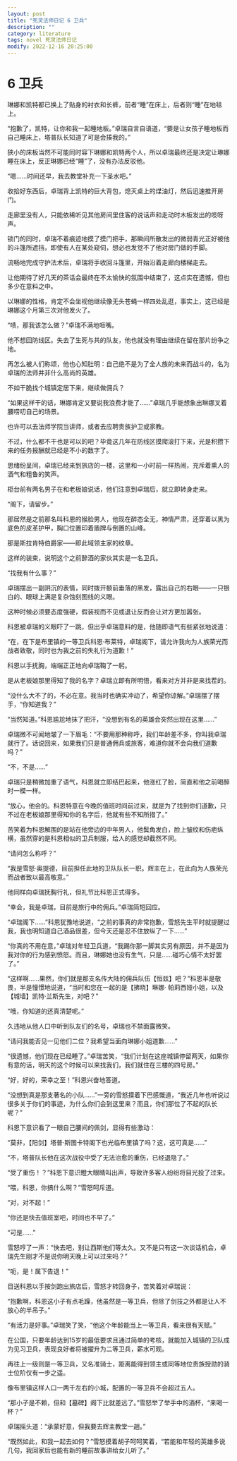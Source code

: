 ```yaml
---
layout: post
title: "死灵法师日记 6 卫兵"
description: ""
category: literature
tags: novel 死灵法师日记
modify: 2022-12-16 20:25:00
---
```

<!-- processed -->


# 6 卫兵

琳娜和凯特都已换上了贴身的衬衣和长裤，前者“睡”在床上，后者则“睡”在地毯上。

“抱歉了，凯特，让你和我一起睡地板。”卓瑞自言自语道，“要是让女孩子睡地板而自己睡床上，塔普队长知道了可是会揍我的。”

狭小的床板当然不可能同时容下琳娜和凯特两个人，所以卓瑞最终还是决定让琳娜睡在床上，反正琳娜已经“睡”了，没有办法反驳他。

“嗯……时间还早，我去教堂补充一下圣水吧。”

收拾好东西后，卓瑞背上凯特的巨大背包，熄灭桌上的煤油灯，然后迅速推开房门。

走廊里没有人，只能依稀听见其他房间里住客的说话声和走动时木板发出的吱呀声。

锁门的同时，卓瑞不着痕迹地摸了摸门把手，那瞬间所散发出的微弱青光正好被他的斗篷所遮挡，即使有人在某处窥伺，想必也发觉不了他对房门做的手脚。

流畅地完成守护法术后，卓瑞将手收回斗篷里，开始沿着走廊向楼梯走去。

让他期待了好几天的茶话会最终在不太愉快的氛围中结束了，这点实在遗憾，但也多少在意料之中。

以琳娜的性格，肯定不会坐视他继续像无头苍蝇一样四处乱逛，事实上，这已经是琳娜这个月第三次对他发火了。

“啧，那我该怎么做？”卓瑞不满地咂嘴。

他不想回防线区。失去了生死与共的队友，他也就没有理由继续在留在那片纷争之地。

再怎么被人们称颂，他也心知肚明：自己绝不是为了全人族的未来而战斗的，名为卓瑞的法师并非什么高尚的英雄。

不如干脆找个城镇定居下来，继续做佣兵？

“如果这样干的话，琳娜肯定又要说我浪费才能了……”卓瑞几乎能想象出琳娜叉着腰唠叨自己的场景。

也许可以去法师学院当讲师，或者去应聘贵族护卫或家教。

不过，什么都不干也是可以的吧？毕竟这几年在防线区摸爬滚打下来，光是积攒下来的任务报酬就已经是不小的数字了。

思绪纷呈间，卓瑞已经来到旅店的一楼，这里和一小时前一样热闹，充斥着熏人的酒气和粗鲁的笑声。

柜台前有两名男子在和老板娘说话，他们注意到卓瑞后，就立即转身走来。

“阁下，请留步。”

那居然是之前那名叫科恩的猴脸男人，他现在醉态全无，神情严肃，还穿着以黑为底色的皮革护甲，胸口位置印着盾牌与倒置的山峰。

那是斯拉肯特伯爵家——即此域领主家的纹章。

这样的装束，说明这个之前醉酒的家伙其实是一名卫兵。

“找我有什么事？”

卓瑞摆出一副阴沉的表情，同时拨开额前垂落的黑发，露出自己的右眼——一只银白的、眼球上满是复杂蚀刻图线的义眼。

这种时候必须要态度强硬，假装视而不见或退让反而会让对方更加嚣张。

科恩被卓瑞的义眼吓了一跳，但出乎卓瑞意料的是，他随即语气有些紧张地说道：

“在，在下是布里镇的一等卫兵科恩·布莱特，卓瑞阁下，请允许我向为人族荣光而战者致敬，同时也为我之前的失礼行为道歉！”

科恩以手抚胸，端端正正地向卓瑞鞠了一躬。

是从老板娘那里得知了我的名字？卓瑞立即有所明悟，看来对方并非是来找茬的。

“没什么大不了的，不必在意。我当时也确实冲动了，希望你谅解。”卓瑞摆了摆手，“你知道我？”

“当然知道。”科恩尴尬地抹了把汗，“没想到有名的英雄会突然出现在这里……”

卓瑞微不可闻地皱了一下眉毛：“不要用那种称呼，我们年龄差不多，你叫我卓瑞就行了。话说回来，如果我们只是普通佣兵或旅客，难道你就不会向我们道歉吗？”

“不，不是……”

卓瑞只是稍微加重了语气，科恩就立即结巴起来，他涨红了脸，简直和他之前喝醉时一模一样。

“放心，他会的。科恩特意在今晚的值班时间前过来，就是为了找到你们道歉，只不过在老板娘那里得知你的名字后，他就有些不知所措了。”

苦笑着为科恩解围的是站在他旁边的中年男人，他鬓角发白，脸上皱纹和伤疤纵横，虽然穿的是科恩相似的卫兵制服，给人的感觉却截然不同。

“请问怎么称呼？”

“我是雪怒·奥提德，目前担任此地的卫队队长一职。辉主在上，在此向为人族荣光而战者致以最高敬意。”

他同样向卓瑞抚胸行礼，但礼节比科恩正式得多。

“幸会，我是卓瑞，目前是旅行中的佣兵。”卓瑞简短回应。

“卓瑞阁下……”科恩犹豫地说道，“之前的事真的非常抱歉，雪怒先生平时就提醒过我，我也明知道自己酒品很差，但今天还是忍不住放纵了一下……”

“你真的不用在意，”卓瑞对年轻卫兵道，“我踢你那一脚其实另有原因，并不是因为我对你的行为感到愤怒。而且，琳娜她也没有生气，只是……碰巧心情不太好罢了。”

“这样啊……果然，你们就是那支名传大陆的佣兵队伍【恒兹】吧？”科恩半是敬畏，半是憧憬地说道，“当时和您在一起的是【拂晓】琳娜· 帕莉西娅小姐，以及【城墙】凯特·兰斯先生，对吧？”

“哦，你知道的还真清楚呢。”

久违地从他人口中听到队友们的名号，卓瑞也不禁面露微笑。

“请问我能否见一见他们二位？我希望当面向琳娜小姐道歉……”

“很遗憾，他们现在已经睡了。”卓瑞苦笑，“我们计划在这座城镇停留两天，如果你有意的话，明天的这个时候可以来找我们，我们就住在三楼的四号房。”

“好，好的，荣幸之至！”科恩兴奋地答道。

“没想到真是那支著名的小队……”一旁的雪怒摸着下巴感慨道，“我近几年也听说过很多关于你们的事迹，为什么你们会到这里来？而且，你们那位了不起的队长呢？”

科恩下意识看了一眼自己腰间的佩剑，显得有些激动：

“莫非，【阳剑】塔普·斯图卡特阁下也光临布里镇了吗？这，这可真是……”

“不，塔普队长他在这次战役中受了无法治愈的重伤，已经退隐了。”

“受了重伤！？”科恩下意识瞪大眼睛叫出声，导致许多客人纷纷将目光投了过来。

“喂，科恩，你搞什么啊？”雪怒呵斥道。

“对，对不起！”

“你还是快去值班室吧，时间也不早了。”

“可是……”

雪怒哼了一声：“快去吧，别让西斯他们等太久。又不是只有这一次谈话机会，卓瑞先生刚才不是说你明天晚上可以过来吗？”

“呃，是！属下告退！”

目送科恩以手按剑跑出旅店后，雪怒才转回身子，苦笑着对卓瑞说：

“抱歉啊，科恩这小子有点毛躁，他虽然是一等卫兵，但除了剑技之外都是让人不放心的半吊子。”

“有活力是好事。”卓瑞笑了笑，“他这个年龄能当上一等卫兵，看来很有天赋。”

在公国，只要年龄达到15岁的最低要求且通过简单的考核，就能加入城镇的卫队成为见习卫兵，表现良好者将被擢升为二等卫兵，薪水可观。

再往上一级则是一等卫兵，又名准骑士，距离能得到领主或同等地位贵族授勋的骑士位阶仅有一步之遥。

像布里镇这样人口一两千左右的小城，配置的一等卫兵不会超过五人。

“那小子是不赖，但和【墓碑】阁下比就差远了。”雪怒举了举手中的酒杯，“来喝一杯？”

卓瑞摇头道：“承蒙好意，但我要去辉主教堂一趟。”

“既然如此，和我一起去如何？”雪怒摸着胡子呵呵笑着，“若能和年轻的英雄多说几句，我回家后也能有新的睡前故事讲给女儿听了。”

